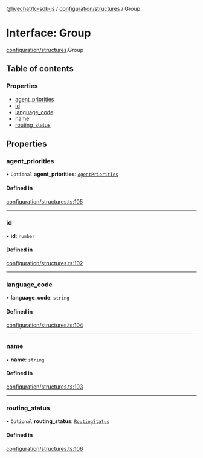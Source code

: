 [@livechat/lc-sdk-js](../README.md) / [configuration/structures](../modules/configuration_structures.md) / Group

# Interface: Group

[configuration/structures](../modules/configuration_structures.md).Group

## Table of contents

### Properties

- [agent\_priorities](configuration_structures.Group.md#agent_priorities)
- [id](configuration_structures.Group.md#id)
- [language\_code](configuration_structures.Group.md#language_code)
- [name](configuration_structures.Group.md#name)
- [routing\_status](configuration_structures.Group.md#routing_status)

## Properties

### agent\_priorities

• `Optional` **agent\_priorities**: [`AgentPriorities`](configuration_structures.AgentPriorities.md)

#### Defined in

[configuration/structures.ts:105](https://github.com/livechat/lc-sdk-js/blob/4da1eb6/src/configuration/structures.ts#L105)

___

### id

• **id**: `number`

#### Defined in

[configuration/structures.ts:102](https://github.com/livechat/lc-sdk-js/blob/4da1eb6/src/configuration/structures.ts#L102)

___

### language\_code

• **language\_code**: `string`

#### Defined in

[configuration/structures.ts:104](https://github.com/livechat/lc-sdk-js/blob/4da1eb6/src/configuration/structures.ts#L104)

___

### name

• **name**: `string`

#### Defined in

[configuration/structures.ts:103](https://github.com/livechat/lc-sdk-js/blob/4da1eb6/src/configuration/structures.ts#L103)

___

### routing\_status

• `Optional` **routing\_status**: [`RoutingStatus`](../enums/objects.RoutingStatus.md)

#### Defined in

[configuration/structures.ts:106](https://github.com/livechat/lc-sdk-js/blob/4da1eb6/src/configuration/structures.ts#L106)
